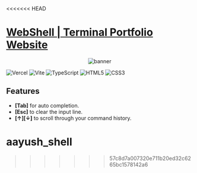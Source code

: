 <<<<<<< HEAD
# [WebShell | Terminal Portfolio Website](https://webshellx.vercel.app/)

<div align="center">
  <img alt="banner" src="https://raw.githubusercontent.com/nasan016/webshell/main/res/banner.png">
</div>

![Vercel](https://img.shields.io/badge/vercel-%23000000.svg?style=for-the-badge&logo=vercel&logoColor=white)
![Vite](https://img.shields.io/badge/vite-%23646CFF.svg?style=for-the-badge&logo=vite&logoColor=white)
![TypeScript](https://img.shields.io/badge/typescript-%23007ACC.svg?style=for-the-badge&logo=typescript&logoColor=white)
![HTML5](https://img.shields.io/badge/html5-%23E34F26.svg?style=for-the-badge&logo=html5&logoColor=white)
![CSS3](https://img.shields.io/badge/css3-%231572B6.svg?style=for-the-badge&logo=css3&logoColor=white)


## Features
* **[Tab]** for auto completion.
* **[Esc]** to clear the input line.
* **[↑][↓]** to scroll through your command history.

# aayush_shell
>>>>>>> 57c8d7a007320e711b20ed32c6265bc1578142a6
